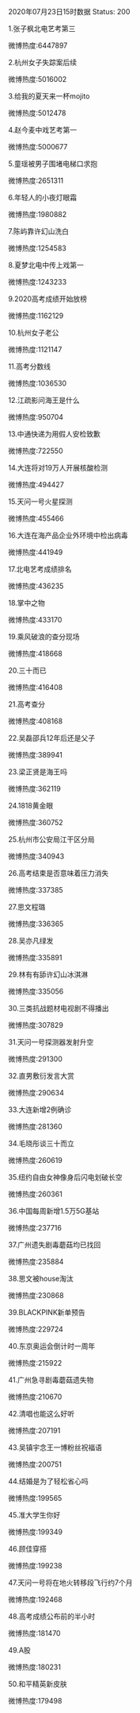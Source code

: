 2020年07月23日15时数据
Status: 200

1.张子枫北电艺考第三

微博热度:6447897

2.杭州女子失踪案后续

微博热度:5016002

3.给我的夏天来一杯mojito

微博热度:5012478

4.赵今麦中戏艺考第一

微博热度:5000677

5.童瑶被男子围堵电梯口求抱

微博热度:2651311

6.年轻人的小夜灯眼霜

微博热度:1980882

7.陈屿靠许幻山洗白

微博热度:1254583

8.夏梦北电中传上戏第一

微博热度:1243233

9.2020高考成绩开始放榜

微博热度:1162129

10.杭州女子老公

微博热度:1121147

11.高考分数线

微博热度:1036530

12.江疏影问海王是什么

微博热度:950704

13.中通快递为用假人安检致歉

微博热度:722550

14.大连将对19万人开展核酸检测

微博热度:494427

15.天问一号火星探测

微博热度:455466

16.大连在海产品企业外环境中检出病毒

微博热度:441949

17.北电艺考成绩排名

微博热度:436235

18.掌中之物

微博热度:433170

19.乘风破浪的查分现场

微博热度:418668

20.三十而已

微博热度:416408

21.高考查分

微博热度:408168

22.吴磊邵兵12年后还是父子

微博热度:389941

23.梁正贤是海王吗

微博热度:362119

24.1818黄金眼

微博热度:360752

25.杭州市公安局江干区分局

微博热度:340943

26.高考结束是否意味着压力消失

微博热度:337385

27.思文程璐

微博热度:336365

28.吴亦凡绿发

微博热度:335891

29.林有有舔许幻山冰淇淋

微博热度:335056

30.三类抗战题材电视剧不得播出

微博热度:307829

31.天问一号探测器发射升空

微博热度:291300

32.直男敷衍发言大赏

微博热度:290634

33.大连新增2例确诊

微博热度:281360

34.毛晓彤谈三十而立

微博热度:260619

35.纽约自由女神像身后闪电划破长空

微博热度:260361

36.中国每周新增1.5万5G基站

微博热度:237716

37.广州遗失剧毒蘑菇均已找回

微博热度:235884

38.思文被house淘汰

微博热度:230868

39.BLACKPINK新单预告

微博热度:229724

40.东京奥运会倒计时一周年

微博热度:215922

41.广州急寻剧毒蘑菇遗失物

微博热度:210670

42.清唱也能这么好听

微博热度:207191

43.吴镇宇念王一博粉丝祝福语

微博热度:200751

44.结婚是为了轻松省心吗

微博热度:199565

45.准大学生你好

微博热度:199349

46.顾佳穿搭

微博热度:199238

47.天问一号将在地火转移段飞行约7个月

微博热度:192468

48.高考成绩公布前的半小时

微博热度:181470

49.A股

微博热度:180231

50.和平精英新皮肤

微博热度:179498

